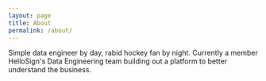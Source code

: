 ```yaml
---
layout: page
title: About
permalink: /about/
---
```


Simple data engineer by day, rabid hockey fan by night. Currently a member HelloSign's Data Engineering team building out a platform to better understand the business.